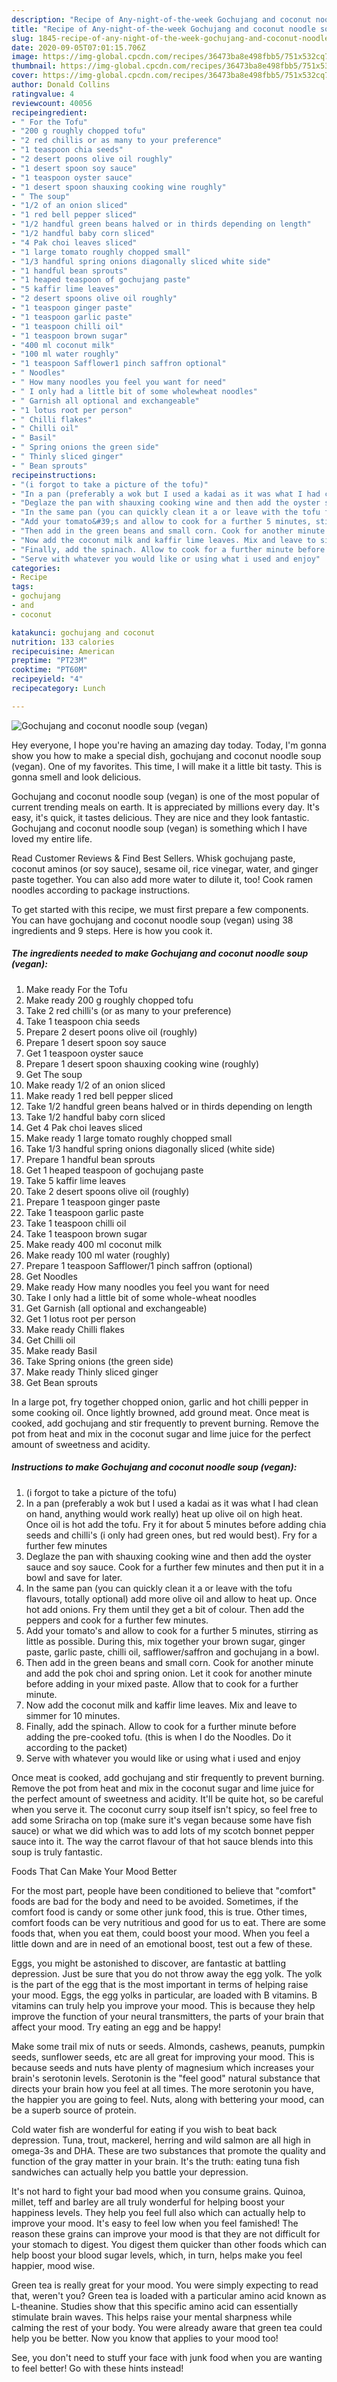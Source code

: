 ```yaml
---
description: "Recipe of Any-night-of-the-week Gochujang and coconut noodle soup (vegan)"
title: "Recipe of Any-night-of-the-week Gochujang and coconut noodle soup (vegan)"
slug: 1845-recipe-of-any-night-of-the-week-gochujang-and-coconut-noodle-soup-vegan
date: 2020-09-05T07:01:15.706Z
image: https://img-global.cpcdn.com/recipes/36473ba8e498fbb5/751x532cq70/gochujang-and-coconut-noodle-soup-vegan-recipe-main-photo.jpg
thumbnail: https://img-global.cpcdn.com/recipes/36473ba8e498fbb5/751x532cq70/gochujang-and-coconut-noodle-soup-vegan-recipe-main-photo.jpg
cover: https://img-global.cpcdn.com/recipes/36473ba8e498fbb5/751x532cq70/gochujang-and-coconut-noodle-soup-vegan-recipe-main-photo.jpg
author: Donald Collins
ratingvalue: 4
reviewcount: 40056
recipeingredient:
- " For the Tofu"
- "200 g roughly chopped tofu"
- "2 red chillis or as many to your preference"
- "1 teaspoon chia seeds"
- "2 desert poons olive oil roughly"
- "1 desert spoon soy sauce"
- "1 teaspoon oyster sauce"
- "1 desert spoon shauxing cooking wine roughly"
- " The soup"
- "1/2 of an onion sliced"
- "1 red bell pepper sliced"
- "1/2 handful green beans halved or in thirds depending on length"
- "1/2 handful baby corn sliced"
- "4 Pak choi leaves sliced"
- "1 large tomato roughly chopped small"
- "1/3 handful spring onions diagonally sliced white side"
- "1 handful bean sprouts"
- "1 heaped teaspoon of gochujang paste"
- "5 kaffir lime leaves"
- "2 desert spoons olive oil roughly"
- "1 teaspoon ginger paste"
- "1 teaspoon garlic paste"
- "1 teaspoon chilli oil"
- "1 teaspoon brown sugar"
- "400 ml coconut milk"
- "100 ml water roughly"
- "1 teaspoon Safflower1 pinch saffron optional"
- " Noodles"
- " How many noodles you feel you want for need"
- " I only had a little bit of some wholewheat noodles"
- " Garnish all optional and exchangeable"
- "1 lotus root per person"
- " Chilli flakes"
- " Chilli oil"
- " Basil"
- " Spring onions the green side"
- " Thinly sliced ginger"
- " Bean sprouts"
recipeinstructions:
- "(i forgot to take a picture of the tofu)"
- "In a pan (preferably a wok but I used a kadai as it was what I had clean on hand, anything would work really) heat up olive oil on high heat. Once oil is hot add the tofu. Fry it for about 5 minutes before adding chia seeds and chilli&#39;s (i only had green ones, but red would best). Fry for a further few minutes"
- "Deglaze the pan with shauxing cooking wine and then add the oyster sauce and soy sauce. Cook for a further few minutes and then put it in a bowl and save for later."
- "In the same pan (you can quickly clean it a or leave with the tofu flavours, totally optional) add more olive oil and allow to heat up. Once hot add onions. Fry them until they get a bit of colour. Then add the peppers and cook for a further few minutes."
- "Add your tomato&#39;s and allow to cook for a further 5 minutes, stirring as little as possible. During this, mix together your brown sugar, ginger paste, garlic paste, chilli oil, safflower/saffron and gochujang in a bowl."
- "Then add in the green beans and small corn. Cook for another minute and add the pok choi and spring onion. Let it cook for another minute before adding in your mixed paste. Allow that to cook for a further minute."
- "Now add the coconut milk and kaffir lime leaves. Mix and leave to simmer for 10 minutes."
- "Finally, add the spinach. Allow to cook for a further minute before adding the pre-cooked tofu. (this is when I do the Noodles. Do it according to the packet)"
- "Serve with whatever you would like or using what i used and enjoy"
categories:
- Recipe
tags:
- gochujang
- and
- coconut

katakunci: gochujang and coconut 
nutrition: 133 calories
recipecuisine: American
preptime: "PT23M"
cooktime: "PT60M"
recipeyield: "4"
recipecategory: Lunch

---
```



![Gochujang and coconut noodle soup (vegan)](https://img-global.cpcdn.com/recipes/36473ba8e498fbb5/751x532cq70/gochujang-and-coconut-noodle-soup-vegan-recipe-main-photo.jpg)

Hey everyone, I hope you're having an amazing day today. Today, I'm gonna show you how to make a special dish, gochujang and coconut noodle soup (vegan). One of my favorites. This time, I will make it a little bit tasty. This is gonna smell and look delicious.

Gochujang and coconut noodle soup (vegan) is one of the most popular of current trending meals on earth. It is appreciated by millions every day. It's easy, it's quick, it tastes delicious. They are nice and they look fantastic. Gochujang and coconut noodle soup (vegan) is something which I have loved my entire life.

Read Customer Reviews &amp; Find Best Sellers. Whisk gochujang paste, coconut aminos (or soy sauce), sesame oil, rice vinegar, water, and ginger paste together. You can also add more water to dilute it, too! Cook ramen noodles according to package instructions.


To get started with this recipe, we must first prepare a few components. You can have gochujang and coconut noodle soup (vegan) using 38 ingredients and 9 steps. Here is how you cook it.

<!--inarticleads1-->

##### The ingredients needed to make Gochujang and coconut noodle soup (vegan):

1. Make ready  For the Tofu
1. Make ready 200 g roughly chopped tofu
1. Take 2 red chilli&#39;s (or as many to your preference)
1. Take 1 teaspoon chia seeds
1. Prepare 2 desert poons olive oil (roughly)
1. Prepare 1 desert spoon soy sauce
1. Get 1 teaspoon oyster sauce
1. Prepare 1 desert spoon shauxing cooking wine (roughly)
1. Get  The soup
1. Make ready 1/2 of an onion sliced
1. Make ready 1 red bell pepper sliced
1. Take 1/2 handful green beans halved or in thirds depending on length
1. Take 1/2 handful baby corn sliced
1. Get 4 Pak choi leaves sliced
1. Make ready 1 large tomato roughly chopped small
1. Take 1/3 handful spring onions diagonally sliced (white side)
1. Prepare 1 handful bean sprouts
1. Get 1 heaped teaspoon of gochujang paste
1. Take 5 kaffir lime leaves
1. Take 2 desert spoons olive oil (roughly)
1. Prepare 1 teaspoon ginger paste
1. Take 1 teaspoon garlic paste
1. Take 1 teaspoon chilli oil
1. Take 1 teaspoon brown sugar
1. Make ready 400 ml coconut milk
1. Make ready 100 ml water (roughly)
1. Prepare 1 teaspoon Safflower/1 pinch saffron (optional)
1. Get  Noodles
1. Make ready  How many noodles you feel you want for need
1. Take  I only had a little bit of some whole-wheat noodles
1. Get  Garnish (all optional and exchangeable)
1. Get 1 lotus root per person
1. Make ready  Chilli flakes
1. Get  Chilli oil
1. Make ready  Basil
1. Take  Spring onions (the green side)
1. Make ready  Thinly sliced ginger
1. Get  Bean sprouts


In a large pot, fry together chopped onion, garlic and hot chilli pepper in some cooking oil. Once lightly browned, add ground meat. Once meat is cooked, add gochujang and stir frequently to prevent burning. Remove the pot from heat and mix in the coconut sugar and lime juice for the perfect amount of sweetness and acidity. 

<!--inarticleads2-->

##### Instructions to make Gochujang and coconut noodle soup (vegan):

1. (i forgot to take a picture of the tofu)
1. In a pan (preferably a wok but I used a kadai as it was what I had clean on hand, anything would work really) heat up olive oil on high heat. Once oil is hot add the tofu. Fry it for about 5 minutes before adding chia seeds and chilli&#39;s (i only had green ones, but red would best). Fry for a further few minutes
1. Deglaze the pan with shauxing cooking wine and then add the oyster sauce and soy sauce. Cook for a further few minutes and then put it in a bowl and save for later.
1. In the same pan (you can quickly clean it a or leave with the tofu flavours, totally optional) add more olive oil and allow to heat up. Once hot add onions. Fry them until they get a bit of colour. Then add the peppers and cook for a further few minutes.
1. Add your tomato&#39;s and allow to cook for a further 5 minutes, stirring as little as possible. During this, mix together your brown sugar, ginger paste, garlic paste, chilli oil, safflower/saffron and gochujang in a bowl.
1. Then add in the green beans and small corn. Cook for another minute and add the pok choi and spring onion. Let it cook for another minute before adding in your mixed paste. Allow that to cook for a further minute.
1. Now add the coconut milk and kaffir lime leaves. Mix and leave to simmer for 10 minutes.
1. Finally, add the spinach. Allow to cook for a further minute before adding the pre-cooked tofu. (this is when I do the Noodles. Do it according to the packet)
1. Serve with whatever you would like or using what i used and enjoy


Once meat is cooked, add gochujang and stir frequently to prevent burning. Remove the pot from heat and mix in the coconut sugar and lime juice for the perfect amount of sweetness and acidity. It&#39;ll be quite hot, so be careful when you serve it. The coconut curry soup itself isn&#39;t spicy, so feel free to add some Sriracha on top (make sure it&#39;s vegan because some have fish sauce) or what we did which was to add lots of my scotch bonnet pepper sauce into it. The way the carrot flavour of that hot sauce blends into this soup is truly fantastic. 

Foods That Can Make Your Mood Better


For the most part, people have been conditioned to believe that "comfort" foods are bad for the body and need to be avoided. Sometimes, if the comfort food is candy or some other junk food, this is true. Other times, comfort foods can be very nutritious and good for us to eat. There are some foods that, when you eat them, could boost your mood. When you feel a little down and are in need of an emotional boost, test out a few of these.

Eggs, you might be astonished to discover, are fantastic at battling depression. Just be sure that you do not throw away the egg yolk. The yolk is the part of the egg that is the most important in terms of helping raise your mood. Eggs, the egg yolks in particular, are loaded with B vitamins. B vitamins can truly help you improve your mood. This is because they help improve the function of your neural transmitters, the parts of your brain that affect your mood. Try eating an egg and be happy!

Make some trail mix of nuts or seeds. Almonds, cashews, peanuts, pumpkin seeds, sunflower seeds, etc are all great for improving your mood. This is because seeds and nuts have plenty of magnesium which increases your brain's serotonin levels. Serotonin is the "feel good" natural substance that directs your brain how you feel at all times. The more serotonin you have, the happier you are going to feel. Nuts, along with bettering your mood, can be a superb source of protein.

Cold water fish are wonderful for eating if you wish to beat back depression. Tuna, trout, mackerel, herring and wild salmon are all high in omega-3s and DHA. These are two substances that promote the quality and function of the gray matter in your brain. It's the truth: eating tuna fish sandwiches can actually help you battle your depression. 

It's not hard to fight your bad mood when you consume grains. Quinoa, millet, teff and barley are all truly wonderful for helping boost your happiness levels. They help you feel full also which can actually help to improve your mood. It's easy to feel low when you feel famished! The reason these grains can improve your mood is that they are not difficult for your stomach to digest. You digest them quicker than other foods which can help boost your blood sugar levels, which, in turn, helps make you feel happier, mood wise.

Green tea is really great for your mood. You were simply expecting to read that, weren't you? Green tea is loaded with a particular amino acid known as L-theanine. Studies show that this specific amino acid can essentially stimulate brain waves. This helps raise your mental sharpness while calming the rest of your body. You were already aware that green tea could help you be better. Now you know that applies to your mood too!

See, you don't need to stuff your face with junk food when you are wanting to feel better! Go  with  these hints  instead!

